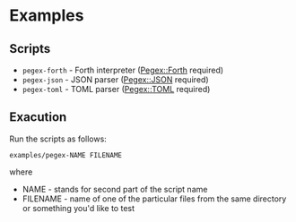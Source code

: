 # Examples

## Scripts

* `pegex-forth` - Forth interpreter ([Pegex::Forth](https://github.com/ingydotnet/pegex-forth-pm) required)
* `pegex-json` - JSON parser ([Pegex::JSON](https://github.com/pegex-parser/pegex-json-pm) required)
* `pegex-toml` - TOML parser ([Pegex::TOML](https://github.com/pegex-parser/pegex-toml-pm) required)

## Exacution

Run the scripts as follows:

```
examples/pegex-NAME FILENAME
```

where

* NAME - stands for second part of the script name
* FILENAME - name of one of the particular files from the same directory or something you'd like to test
